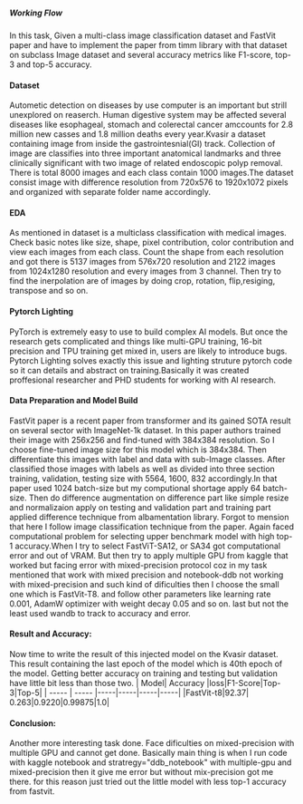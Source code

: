 ##### Working Flow

In this task, Given a multi-class image classification dataset and FastVit paper and have to implement the paper from timm library with that dataset on subclass Image dataset and several accuracy metrics like F1-score, top-3 and top-5 accuracy.

#### Dataset
Autometic detection on diseases by use computer is an important but strill unexplored on reaserch. Human digestive system may be affected several diseases like esophageal, stomach and colerectal cancer amccounts for 2.8 million new casses and 1.8 million deaths every year.Kvasir a dataset containing image from inside the gastrointesnial(GI) track. Collection of image are classifies into three important anatomical landmarks and three clinically significant with two image of related endoscopic polyp removal. There is total 8000 images and each class contain 1000 images.The dataset consist image with difference resolution from 720x576 to 1920x1072 pixels and organized with separate folder name accordingly.


#### EDA
As mentioned in dataset is a multiclass classification with medical images. Check basic notes like size, shape, pixel contribution, color contribution and view each images from each class. Count the shape from each resolution and got there is 5137 images from  576x720 resolution and 2122 images from 1024x1280 resolution and every images from 3 channel. Then try to find the inerpolation are of images by doing crop, rotation, flip,resiging, transpose and so on.

#### Pytorch Lighting
PyTorch is extremely easy to use to build complex AI models. But once the research gets complicated and things like multi-GPU training, 16-bit precision and TPU training get mixed in, users are likely to introduce bugs. Pytorch Lighting solves exactly this issue and lighting struture pytorch code so it can details and abstract on training.Basically it was created proffesional researcher and PHD students for working with AI research.

#### Data Preparation and Model Build
FastVit paper is a recent paper from transformer and its gained SOTA result on several sector with ImageNet-1k dataset. In this paper authors trained their image with 256x256 and find-tuned with 384x384 resolution. So I choose fine-tuned image size for this model which is 384x384. Then differentiate this images with label and data with sub-Image classes. After classified those images with labels as well as divided into three section training, validation, testing size with 5564, 1600, 832 accordingly.In that paper used 1024 batch-size but my computional shortage apply 64 batch-size. Then do difference augmentation on difference part like simple resize and normalizaion apply on testing and validation part and training part applied difference technique from albamentation library. Forgot to mension that here I follow image classification technique from the paper.
Again faced computational problem for selecting upper benchmark model with high top-1 accuracy.When I try to select FastViT-SA12, or SA34 got computational error and out of VRAM. But then try to apply multiple GPU from kaggle that worked but facing error with mixed-precision protocol coz in my task mentioned that work with mixed precision and notebook-ddb not working with mixed-precision and such kind of dificulties then I choose the small one which is FastVit-T8. and follow other parameters like learning rate 0.001, AdamW optimizer with weight decay 0.05 and so on. last but not the least used wandb to track to accuracy and error.

#### Result and Accuracy: 
Now time to write the result of this injected model on the Kvasir dataset. This result containing the last epoch of the model which is 40th epoch of the model. Getting better accuracy on training and testing but validation have little bit less than those two.
| Model| Accuracy |loss|F1-Score|Top-3|Top-5|
| ----- | ----- |-----|-----|-----|-----|
|FastVit-t8|92.37| 0.263|0.9220|0.99875|1.0|

#### Conclusion:
Another more interesting task done. Face dificulties on mixed-precision with multiple GPU and cannot get done. Basically main thing is when I run code with kaggle notebook and stratregy="ddb_notebook" with multiple-gpu and mixed-precision then it give me error but without mix-precision got me there. for this reason just tried out the little model with less top-1 accuracy from fastvit. 

